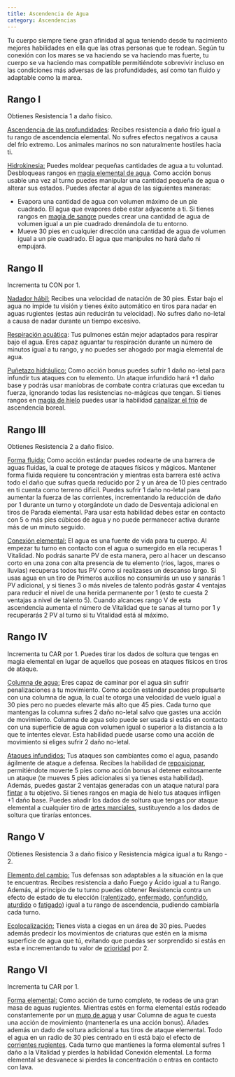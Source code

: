 ```yaml
---
title: Ascendencia de Agua
category: Ascendencias
---
```


Tu cuerpo siempre tiene gran afinidad al agua teniendo desde tu nacimiento mejores habilidades en ella que las otras personas que te rodean. Según tu conexión con los mares se va haciendo se va haciendo mas fuerte, tu cuerpo se va haciendo mas compatible permitiéndote sobrevivir incluso en las condiciones más adversas de las profundidades, así como tan fluido y adaptable como la marea.

## Rango I

Obtienes Resistencia 1 a daño físico. 

<u>Ascendencia de las profundidades</u>: Recibes resistencia a daño frío igual a tu rango de ascendencia elemental. No sufres efectos negativos a causa del frío extremo. Los animales marinos no son naturalmente hostiles hacia ti.

<u>Hidrokinesia:</u> Puedes moldear pequeñas cantidades de agua a tu voluntad. Desbloqueas rangos en [magia elemental de agua](https://raldamain.com/rules/Rangos/Elementalismo/magia%20de%20agua.html). Como acción bonus usable una vez al turno puedes manipular una cantidad pequeña de agua o alterar sus estados. Puedes afectar al agua de las siguientes maneras:

- Evapora una cantidad de agua con volumen máximo de un pie cuadrado. El agua que  evapores debe estar adyacente a ti. Si tienes rangos en [magia de sangre](https://raldamain.com/rules/Rangos/Elementalismo/magia%20de%20sangre.html) puedes crear una cantidad de agua de volumen igual a un pie cuadrado drenándola de tu entorno.
- Mueve 30 pies en cualquier dirección una cantidad de agua de volumen igual a un pie cuadrado. El agua que manipules no hará daño ni empujará.

## Rango II

Incrementa tu CON por 1.

<u>Nadador hábil:</u> Recibes una velocidad de natación de 30 pies. Estar bajo el agua no impide tu visión y tienes éxito automático en tiros para nadar en aguas rugientes (estas aún reducirán tu velocidad). No sufres daño no-letal a causa de nadar durante un tiempo excesivo.

<u>Respiración acuática</u>: Tus pulmones están mejor adaptados para respirar bajo el agua. Eres capaz aguantar tu respiración durante un número de minutos igual a tu rango, y no puedes ser ahogado por magia elemental de agua.

<u>Puñetazo hidráulico:</u> Como acción bonus puedes sufrir 1 daño no-letal para infundir tus ataques con tu elemento. Un ataque infundido hará +1 daño base y podrás usar maniobras de combate contra criaturas que excedan tu fuerza, ignorando todas las resistencias no-mágicas que tengan. Si tienes rangos en [magia de hielo](https://raldamain.com/rules/Rangos/Elementalismo/magia%20de%20hielo.html) puedes usar la habilidad [canalizar el frío](https://raldamain.com/rules/Rangos/Ascendencias/ascendencia%20boreal.html#rango-ii) de ascendencia boreal.

## Rango III 

Obtienes Resistencia 2 a daño físico. 

<u>Forma fluida:</u> Como acción estándar puedes rodearte de una barrera de aguas fluidas, la cual te protege de ataques físicos y mágicos. Mantener forma fluida requiere tu concentración y mientras esta barrera esté activa todo el daño que sufras queda reducido por 2 y un área de 10 pies centrado en ti cuenta como terreno difícil. Puedes sufrir 1 daño no-letal para aumentar la fuerza de las corrientes, incrementando la reducción de daño por 1 durante un turno y otorgándote un dado de Desventaja adicional en tiros de Parada elemental. Para usar esta habilidad debes estar en contacto con 5 o más pies cúbicos de agua y no puede permanecer activa durante más de un minuto seguido. 

<u>Conexión elemental:</u> El agua es una fuente de vida para tu cuerpo. Al empezar tu turno en contacto con el agua o sumergido en ella recuperas 1 Vitalidad. No podrás sanarte PV de esta manera, pero al hacer un descanso corto en una zona con alta presencia de tu elemento (ríos, lagos, mares o lluvias) recuperas todos tus PV como si realizases un descanso largo. Si usas agua en un tiro de Primeros auxilios no consumirás un uso y sanarás 1 PV adicional, y si tienes 3 o más niveles de talento podrás gastar 4 ventajas para reducir el nivel de una herida permanente por 1 (esto te cuesta 2 ventajas a nivel de talento 5). Cuando alcances rango V de esta ascendencia aumenta el número de Vitalidad que te sanas al turno por 1 y recuperarás 2 PV al turno si tu Vitalidad está al máximo.

## Rango IV 

Incrementa tu CAR por 1. Puedes tirar los dados de soltura que tengas en magia elemental en lugar de aquellos que poseas en ataques físicos en tiros de ataque.

<u>Columna de agua:</u> Eres capaz de caminar por el agua sin sufrir penalizaciones a tu movimiento. Como acción estándar puedes propulsarte con una columna de agua, la cual te otorga una velocidad de vuelo igual a 30 pies pero no puedes elevarte más alto que 45 pies. Cada turno que mantengas la columna sufres 2 daño no-letal salvo que gastes una acción de movimiento. Columna de agua solo puede ser usada si estás en contacto con una superficie de agua con volumen igual o superior a la distancia a la que te intentes elevar. Esta habilidad puede usarse como una acción de movimiento si eliges sufrir 2 daño no-letal.

<u>Ataques infundidos:</u> Tus ataques son cambiantes como el agua, pasando ágilmente de ataque a defensa. Recibes la habilidad de [reposicionar](https://raldamain.com/rules/Rangos/Armas/filos%20perforantes.html#rango-iii), permitiéndote moverte 5 pies como acción bonus al detener exitosamente un ataque (te mueves 5 pies adicionales si ya tienes esta habilidad). Además, puedes gastar 2 ventajas generadas con un ataque natural para [fintar](https://raldamain.com/rules/Rangos/Armas/filos%20perforantes.html#rango-ii) a tu objetivo. Si tienes rangos en magia de hielo tus ataques infligen +1 daño base.  Puedes añadir los dados de soltura que tengas por ataque elemental a cualquier tiro de [artes marciales](https://raldamain.com/rules/Rangos/Armas/artes%20marciales.html), sustituyendo a los dados de soltura que tirarías entonces.

## Rango V 

Obtienes Resistencia 3 a daño físico y Resistencia mágica igual a tu Rango - 2.

<u>Elemento del cambio:</u> Tus defensas son adaptables a la situación en la que te encuentras. Recibes resistencia a daño Fuego y Ácido igual a tu Rango. Además, al principio de tu turno puedes obtener Resistencia contra un efecto de estado de tu elección ([ralentizado](https://raldamain.com/rules/Reglas%20principales/Efectos%20de%20estado.html#ralentizada), [enfermado](https://raldamain.com/rules/Reglas%20principales/Efectos%20de%20estado.html#enfermada), [confundido](https://raldamain.com/rules/Reglas%20principales/Efectos%20de%20estado.html#confundida), [aturdido](https://raldamain.com/rules/Reglas%20principales/Efectos%20de%20estado.html#aturdida) o [fatigado](https://raldamain.com/rules/Reglas%20principales/Efectos%20de%20estado.html#fatigada)) igual a tu rango de ascendencia, pudiendo cambiarla cada turno.

<u>Ecolocalización:</u> Tienes vista a ciegas en un área de 30 pies. Puedes además predecir los movimientos de criaturas que estén en la misma superficie de agua que tú, evitando que puedas ser sorprendido si estás en esta e incrementando tu valor de [prioridad](https://raldamain.com/rules/Reglas%20principales/prioridad.html) por 2. 

## Rango VI

Incrementa tu CAR por 1.

<u>Forma elemental:</u> Como acción de turno completo, te rodeas de una gran masa de aguas rugientes. Mientras estés en forma elemental estás rodeado constantemente por un [muro de agua](https://raldamain.com/rules/Rangos/Elementalismo/magia%20de%20agua.html#rango-ii) y usar Columna de agua te cuesta una acción de movimiento (mantenerla es una acción bonus). Añades además un dado de soltura adicional a tus tiros de ataque elemental. Todo el agua en un radio de 30 pies centrado en ti está bajo el efecto de [corrientes rugientes](https://raldamain.com/rules/Rangos/Elementalismo/magia%20de%20agua.html#rango-iii). Cada turno que mantienes la forma elemental sufres 1 daño a la Vitalidad y pierdes la habilidad Conexión elemental. La forma elemental se desvanece si pierdes la concentración o entras en contacto con lava.